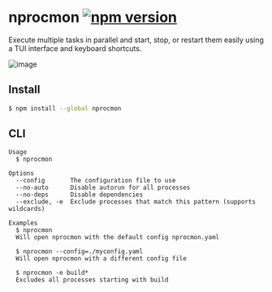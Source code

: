 # nprocmon [![npm version](https://img.shields.io/npm/v/nprocmon.svg?style=flat)](https://www.npmjs.com/package/nprocmon)

Execute multiple tasks in parallel and start, stop, or restart them easily using a TUI interface and keyboard shortcuts.

![image](https://github.com/dlacaille/nprocmon/assets/6683854/bebfc08f-449c-4259-bda8-24541542f763)

## Install

```bash
$ npm install --global nprocmon
```

## CLI

```
Usage
  $ nprocmon

Options
  --config       The configuration file to use
  --no-auto      Disable autorun for all processes
  --no-deps      Disable dependencies
  --exclude, -e  Exclude processes that match this pattern (supports wildcards)

Examples
  $ nprocmon
  Will open nprocmon with the default config nprocmon.yaml

  $ nprocmon --config=./myconfig.yaml
  Will open nprocmon with a different config file

  $ nprocmon -e build*
  Excludes all processes starting with build
```
